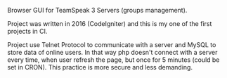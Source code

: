 Browser GUI for TeamSpeak 3 Servers (groups management).

Project was written in 2016 (CodeIgniter) and this is my one of 
the first projects in CI.

Project use Telnet Protocol to communicate with a server and MySQL to store data of online users. 
In that way php doesn't connect with a server every time, when user refresh the page, but once for 5 minutes (could be set in CRON). 
This practice is more secure and less demanding.
